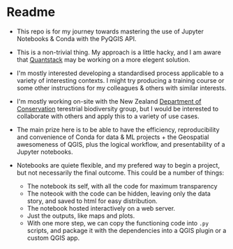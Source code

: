 # Readme

*  This repo is for my journey towards mastering the use of Jupyter Notebooks & Conda with the PyQGIS API.
 
* This is a non-trivial thing.  My approach is a little hacky, and I am aware that [Quantstack](https://quantstack.net/) may be working on a more elegent solution.

*  I'm mostly interested developing a standardised process applicable to a variety of interesting contexts.  I might try producing a training course or some other instructions for my colleagues & others with similar interests.

*  I'm mostly working on-site with the New Zealand [Department of Conservation](https://www.doc.govt.nz/) terestrial biodiversity group, but I would be interested to collaborate with others and apply this to a variety of use cases. 

* The main prize here is to be able to have the efficiency, reproducibility and convenience of Conda for data & ML projects + the Geospatial awesomeness of QGIS, plus the logical workflow, and presentability of a Jupyter notebooks.

* Notebooks are quiete flexible, and my prefered way to begin a project, but not necessarily the final outcome.  This could be a number of things:
  - The notebook its self, with all the code for maximum transparency
  - The noteook with the code can be hidden, leaving only the data story, and saved to html for easy distribution.
  - The notebook hosted interactively on a web server.
  - Just the outputs, like maps and plots.
  - With one more step, we can copy the functioning code into `.py` scripts, and package it with the dependencies into a QGIS plugin or a custom QGIS app.

